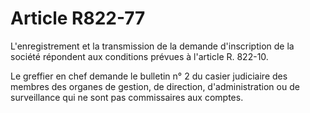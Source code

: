 # Article R822-77

L'enregistrement et la transmission de la demande d'inscription de la société répondent aux conditions prévues à l'article R. 822-10.

Le greffier en chef demande le bulletin n° 2 du casier judiciaire des membres des organes de gestion, de direction, d'administration ou de surveillance qui ne sont pas commissaires aux comptes.
